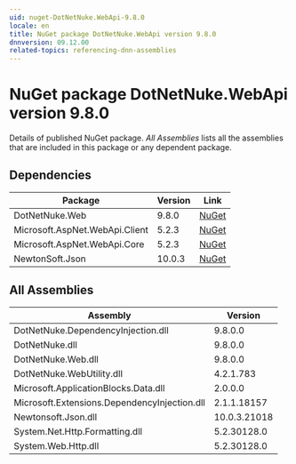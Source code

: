 ```yaml
---
uid: nuget-DotNetNuke.WebApi-9.8.0
locale: en
title: NuGet package DotNetNuke.WebApi version 9.8.0
dnnversion: 09.12.00
related-topics: referencing-dnn-assemblies
---
```


# NuGet package DotNetNuke.WebApi version 9.8.0
Details of published NuGet package.
*All Assemblies* lists all the assemblies that are included in this package or any dependent package.

## Dependencies

|Package|Version|Link|
|---|---|---|
|DotNetNuke.Web|9.8.0|[NuGet](https://www.nuget.org/packages/DotNetNuke.Web/9.8.0)|
|Microsoft.AspNet.WebApi.Client|5.2.3|[NuGet](https://www.nuget.org/packages/Microsoft.AspNet.WebApi.Client/5.2.3)|
|Microsoft.AspNet.WebApi.Core|5.2.3|[NuGet](https://www.nuget.org/packages/Microsoft.AspNet.WebApi.Core/5.2.3)|
|NewtonSoft.Json|10.0.3|[NuGet](https://www.nuget.org/packages/NewtonSoft.Json/10.0.3)|

## All Assemblies

|Assembly|Version|
|---|---|
|DotNetNuke.DependencyInjection.dll|9.8.0.0|
|DotNetNuke.dll|9.8.0.0|
|DotNetNuke.Web.dll|9.8.0.0|
|DotNetNuke.WebUtility.dll|4.2.1.783|
|Microsoft.ApplicationBlocks.Data.dll|2.0.0.0|
|Microsoft.Extensions.DependencyInjection.dll|2.1.1.18157|
|Newtonsoft.Json.dll|10.0.3.21018|
|System.Net.Http.Formatting.dll|5.2.30128.0|
|System.Web.Http.dll|5.2.30128.0|

